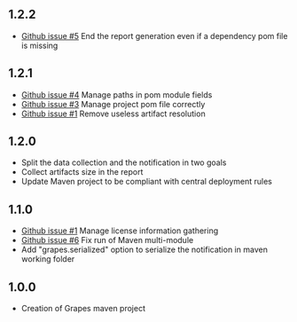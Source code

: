 1.2.2
-------------
* [Github issue #5](https://github.com/Axway/grapes-maven-plugin/issues/5) End the report generation even if a dependency pom file is missing

1.2.1
-------------
* [Github issue #4](https://github.com/Axway/grapes-maven-plugin/issues/4) Manage paths in pom module fields
* [Github issue #3](https://github.com/Axway/grapes-maven-plugin/issues/3) Manage project pom file correctly
* [Github issue #1](https://github.com/Axway/grapes-maven-plugin/issues/1) Remove useless artifact resolution


1.2.0
-------------
* Split the data collection and the notification in two goals
* Collect artifacts size in the report
* Update Maven project to be compliant with central deployment rules

1.1.0
-------------
* [Github issue #1](https://github.com/Axway/Grapes/issues/1) Manage license information gathering
* [Github issue #6](https://github.com/Axway/Grapes/issues/6) Fix run of Maven multi-module
* Add "grapes.serialized" option to serialize the notification in maven working folder

1.0.0
-------------
* Creation of Grapes maven project